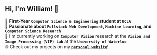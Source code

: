 
## Hi, I'm William! 👋

🌟 **First-Year `Computer Science & Engineering` student at `UCLA`**  
🚀 **Passionate about `Fullstack Web Development`, `Machine Learning`, and `Computer Science Research`** <br>
🔭 I'm currently working on **`Computer Vision`** research at the **`Vision and Image Processing (VIP) Lab`** at the **`University of Waterloo`** <br>
🌐 Check out my projects on my [**`personal website`**](https://willjianger9.github.io/)!



<!--
**Willjianger9/Willjianger9** is a ✨ _special_ ✨ repository because its `README.md` (this file) appears on your GitHub profile.

Here are some ideas to get you started:

- 🔭 I’m currently working on ...
- 🌱 I’m currently learning ...
- 👯 I’m looking to collaborate on ...
- 🤔 I’m looking for help with ...
- 💬 Ask me about ...
- 📫 How to reach me: ...
- 😄 Pronouns: ...
- ⚡ Fun fact: ...
-->
